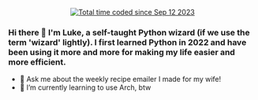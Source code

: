 <p align=center>
  <!--START_SECTION:waka-->
  <a href="https://wakatime.com/@5e381018-b7a8-4b3b-90a4-69414293eb7e"><img src="https://wakatime.com/badge/user/5e381018-b7a8-4b3b-90a4-69414293eb7e.svg" alt="Total time coded since Sep 12 2023" /></a>
  <!--END_SECTION:waka-->
</p>

### Hi there 👋  I'm Luke, a self-taught Python wizard (if we use the term 'wizard' lightly). I first learned Python in 2022 and have been using it more and more for making my life easier and more efficient.

- 💬 Ask me about the weekly recipe emailer I made for my wife!
- 🌱 I’m currently learning to use Arch, btw

<!--
**wassupluke/wassupluke** is a ✨ _special_ ✨ repository because its `README.md` (this file) appears on your GitHub profile.

Here are some ideas to get you started:


- 🌱 I’m currently learning ...
- 👯 I’m looking to collaborate on ...
- 🤔 I’m looking for help with ...
- 📫 How to reach me: ...
- 😄 Pronouns: ...
- ⚡ Fun fact: ...
-->
